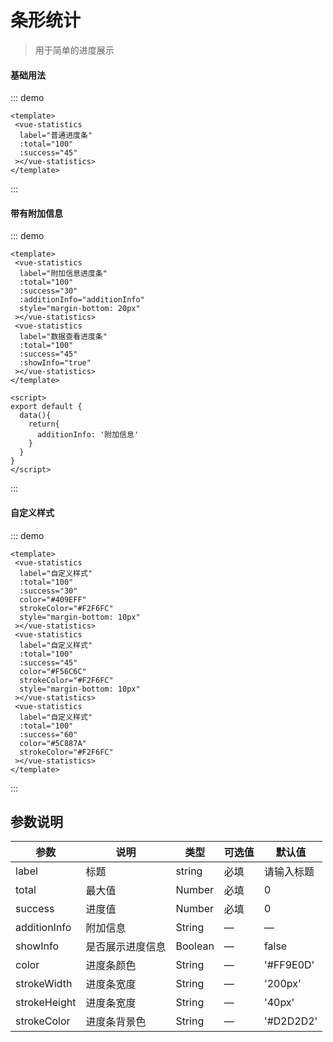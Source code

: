 # 条形统计
> 用于简单的进度展示

#### 基础用法
::: demo
```vue
<template>
 <vue-statistics
  label="普通进度条"
  :total="100"
  :success="45"
 ></vue-statistics>
</template>

``` 
:::

#### 带有附加信息
::: demo
```vue
<template>
 <vue-statistics
  label="附加信息进度条"
  :total="100"
  :success="30"
  :additionInfo="additionInfo"
  style="margin-bottom: 20px"
 ></vue-statistics>
 <vue-statistics
  label="数据查看进度条"
  :total="100"
  :success="45"
  :showInfo="true"
 ></vue-statistics>
</template>

<script>
export default {
  data(){
    return{
      additionInfo: '附加信息'
    }
  }
}
</script>

``` 
:::

#### 自定义样式
::: demo
```vue
<template>
 <vue-statistics
  label="自定义样式"
  :total="100"
  :success="30"
  color="#409EFF"
  strokeColor="#F2F6FC"
  style="margin-bottom: 10px"
 ></vue-statistics>
 <vue-statistics
  label="自定义样式"
  :total="100"
  :success="45"
  color="#F56C6C"
  strokeColor="#F2F6FC"
  style="margin-bottom: 10px"
 ></vue-statistics>
 <vue-statistics
  label="自定义样式"
  :total="100"
  :success="60"
  color="#5C887A"
  strokeColor="#F2F6FC"
 ></vue-statistics>
</template>

``` 
:::

## 参数说明
| 参数      | 说明          | 类型      | 可选值                           | 默认值  |
|---------- |-------------- |---------- |--------------------------------  |-------- |
| label     | 标题           | string | 必填 | 请输入标题 |
| total | 最大值 | Number |必填| 0 |
| success | 进度值 | Number | 必填 | 0 |
| additionInfo | 附加信息 | String | — | — |
| showInfo | 是否展示进度信息 | Boolean | — | false |
| color | 进度条颜色 | String | — | '#FF9E0D' |
| strokeWidth | 进度条宽度 | String | — | '200px' |
| strokeHeight | 进度条宽度 | String | — | '40px' |
| strokeColor | 进度条背景色 | String | — | '#D2D2D2' |
